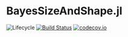 # BayesSizeAndShape.jl

![Lifecycle](https://img.shields.io/badge/lifecycle-experimental-orange.svg)<!--
![Lifecycle](https://img.shields.io/badge/lifecycle-maturing-blue.svg)
![Lifecycle](https://img.shields.io/badge/lifecycle-stable-green.svg)
![Lifecycle](https://img.shields.io/badge/lifecycle-retired-orange.svg)
![Lifecycle](https://img.shields.io/badge/lifecycle-archived-red.svg)
![Lifecycle](https://img.shields.io/badge/lifecycle-dormant-blue.svg) -->
[![Build Status](https://travis-ci.com/GianlucaMastrantonio/BayesSizeAndShape.jl.svg?branch=master)](https://travis-ci.com/GianlucaMastrantonio/BayesSizeAndShape.jl)
[![codecov.io](http://codecov.io/github/GianlucaMastrantonio/BayesSizeAndShape.jl/coverage.svg?branch=master)](http://codecov.io/github/GianlucaMastrantonio/BayesSizeAndShape.jl?branch=master)
<!--
[![Documentation](https://img.shields.io/badge/docs-stable-blue.svg)](https://GianlucaMastrantonio.github.io/BayesSizeAndShape.jl/stable)
[![Documentation](https://img.shields.io/badge/docs-master-blue.svg)](https://GianlucaMastrantonio.github.io/BayesSizeAndShape.jl/dev)
-->
